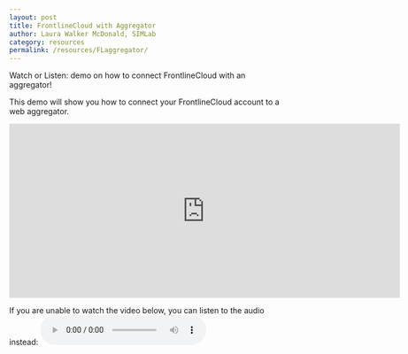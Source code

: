 ```yaml
---
layout: post
title: FrontlineCloud with Aggregator
author: Laura Walker McDonald, SIMLab
category: resources
permalink: /resources/FLaggregator/
---
```

Watch or Listen: demo on how to connect FrontlineCloud with an aggregator!

This demo will show you how to connect your FrontlineCloud account to a web aggregator.

<iframe width="706" height="315" src="https://www.youtube.com/embed/c09sHEHsAdo" frameborder="0" allowfullscreen></iframe>

If you are unable to watch the video below, you can listen to the audio instead:
<audio controls>
  <source src="http://simlab.org/resources/coursem4cso/files/FrontlineCloud%20with%20aggregator_Audio.mp3" type="audio/mpeg">
Your browser does not support the audio element.
</audio>
